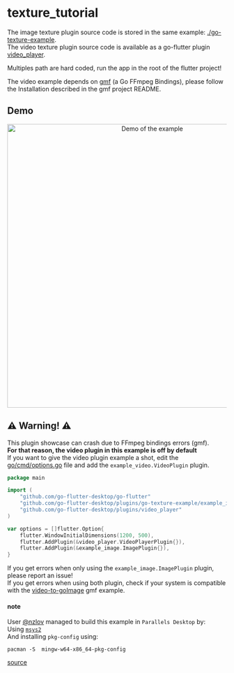 # texture_tutorial

The image texture plugin source code is stored in the same example: [./go-texture-example](./go-texture-example).  
The video texture plugin source code is available as a go-flutter plugin [video_player](https://github.com/go-flutter-desktop/plugins/tree/master/video_player).  

Multiples path are hard coded, run the app in the root of the flutter project!

The video example depends on [gmf](https://github.com/3d0c/gmf) (a Go FFmpeg
Bindings), please follow the Installation described in the gmf project README.

## Demo
<p align="center">
  <img src="https://user-images.githubusercontent.com/7476655/62157099-b1793180-b30c-11e9-9ca1-677f44432ebc.gif" width="650" align="center" alt="Demo of the
  example">
</p>

## :warning: Warning! :warning:
This plugin showcase can crash due to FFmpeg bindings errors (gmf).  
**For that reason, the video plugin in this example is off by default**  
If you want to give the video plugin example a shot, edit the
[go/cmd/options.go](https://github.com/go-flutter-desktop/examples/blob/master/texture_tutorial/go/cmd/options.go) file and add the `example_video.VideoPlugin` plugin.

```go
package main

import (
	"github.com/go-flutter-desktop/go-flutter"
	"github.com/go-flutter-desktop/plugins/go-texture-example/example_image"
	"github.com/go-flutter-desktop/plugins/video_player"
)

var options = []flutter.Option{
	flutter.WindowInitialDimensions(1200, 500),
	flutter.AddPlugin(&video_player.VideoPlayerPlugin{}),
	flutter.AddPlugin(&example_image.ImagePlugin{}),
}

```

If you get errors when only using the `example_image.ImagePlugin` plugin, please report an issue!  
If you get errors when using both plugin, check if your system is compatible with the [video-to-goImage](https://github.com/3d0c/gmf/blob/f4b5acb7db5cbbda9a6209be1d0de5f552823f62/examples/video-to-goImage.go) gmf example.

#### note
User [@nzlov](https://github.com/nzlov) managed to build this example in `Parallels Desktop` by:  
Using [`msys2`](https://www.msys2.org/)  
And installing `pkg-config` using:
```
pacman -S  mingw-w64-x86_64-pkg-config 
```
[source](https://github.com/go-flutter-desktop/go-flutter/issues/248#issuecomment-529741140)
